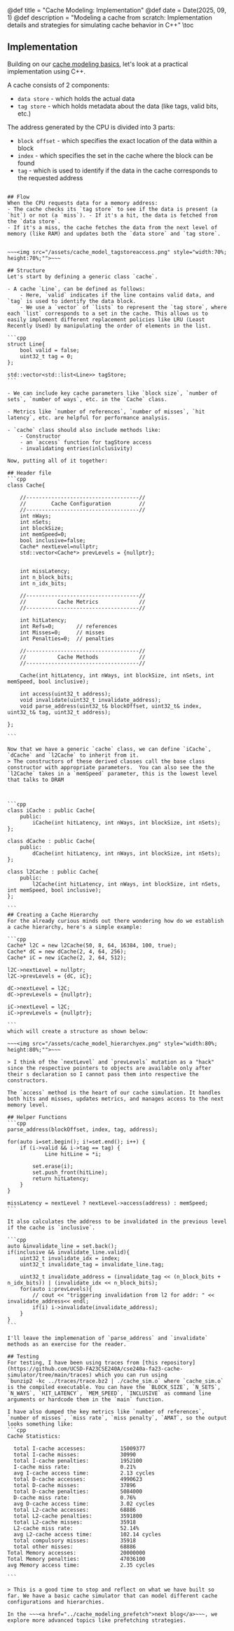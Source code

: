 @def title = "Cache Modeling: Implementation"
@def date = Date(2025, 09, 1)
@def description = "Modeling a cache from scratch: Implementation details and strategies for simulating cache behavior in C++"
\toc
## Implementation

Building on our [cache modeling basics](/blog_pages/cache_modeling_basics/), let's look at a practical implementation using C++.

A cache consists of 2 components:
- `data store` - which holds the actual data
- `tag store` - which holds metadata about the data (like tags, valid bits, etc.)

The address generated by the CPU is divided into 3 parts:
- `block offset` - which specifies the exact location of the data within a block
- `index` - which specifies the set in the cache where the block can be found
- `tag` - which is used to identify if the data in the cache corresponds to the requested address

~~~<img src="/assets/cache_model_addbreak.png" style="width:50%; height:50%;"">~~~

## Flow
When the CPU requests data for a memory address:
- The cache checks its `tag store` to see if the data is present (a `hit`) or not (a `miss`). - If it's a hit, the data is fetched from the `data store`. 
- If it's a miss, the cache fetches the data from the next level of memory (like RAM) and updates both the `data store` and `tag store`.


~~~<img src="/assets/cache_model_tagstoreaccess.png" style="width:70%; height:70%;"">~~~

## Structure
Let's start by defining a generic class `cache`.

- A cache `Line`, can be defined as follows:
    - Here, `valid` indicates if the line contains valid data, and `tag` is used to identify the data block.
    - We use a `vector` of `lists` to represent the `tag store`, where each `list` corresponds to a set in the cache. This allows us to easily implement different replacement policies like LRU (Least Recently Used) by manipulating the order of elements in the list.

```cpp
struct Line{
    bool valid = false;
    uint32_t tag = 0;
};  
     
std::vector<std::list<Line>> tagStore;
```

- We can include key cache parameters like `block size`, `number of sets`, `number of ways`, etc. in the `Cache` class.

- Metrics like `number of references`, `number of misses`, `hit latency`, etc. are helpful for performance analysis.

- `cache` class should also include methods like:
    - Constructor
    - an `access` function for tagStore access
    - invalidating entries(inlclusivity)

Now, putting all of it together:

## Header file
```cpp
class Cache{

    //------------------------------------//
    //        Cache Configuration         //
    //------------------------------------//
    int nWays;
    int nSets;
    int blockSize;
    int memSpeed=0;
    bool inclusive=false;
    Cache* nextLevel=nullptr;
    std::vector<Cache*> prevLevels = {nullptr};
    

    int missLatency;
    int n_block_bits;
    int n_idx_bits;
    
    //------------------------------------//
    //          Cache Metrics             //
    //------------------------------------//
   
    int hitLatency;
    int Refs=0;       // references
    int Misses=0;     // misses
    int Penalties=0;  // penalties
    
    //------------------------------------//
    //          Cache Methods             //
    //------------------------------------//
    
    Cache(int hitLatency, int nWays, int blockSize, int nSets, int memSpeed, bool inclusive);

    int access(uint32_t address);
    void invalidate(uint32_t invalidate_address);
    void parse_address(uint32_t& blockOffset, uint32_t& index, uint32_t& tag, uint32_t address);
    
};

```

Now that we have a generic `cache` class, we can define `iCache`, `dCache` and `l2Cache` to inherit from it.
> The constructors of these derived classes call the base class constructor with appropriate parameters.  You can also see the the `l2Cache` takes in a `memSpeed` parameter, this is the lowest level that talks to DRAM



```cpp
class iCache : public Cache{
    public:
        iCache(int hitLatency, int nWays, int blockSize, int nSets);
};

class dCache : public Cache{
    public:
        dCache(int hitLatency, int nWays, int blockSize, int nSets);
};

class l2Cache : public Cache{
    public:
        l2Cache(int hitLatency, int nWays, int blockSize, int nSets, int memSpeed, bool inclusive);
};

```
## Creating a Cache Hierarchy
For the already curious minds out there wondering how do we establish a cache hierarchy, here's a simple example:

```cpp
Cache* l2C = new l2Cache(50, 8, 64, 16384, 100, true);
Cache* dC = new dCache(2, 4, 64, 256);
Cache* iC = new iCache(2, 2, 64, 512);

l2C->nextLevel = nullptr;
l2C->prevLevels = {dC, iC};

dC->nextLevel = l2C;
dC->prevLevels = {nullptr};

iC->nextLevel = l2C;
iC->prevLevels = {nullptr};

```
which will create a structure as shown below:

~~~<img src="/assets/cache_model_hierarchyex.png" style="width:80%; height:80%;"">~~~

> I think of the `nextLevel` and `prevLevels` mutation as a "hack" since the respective pointers to objects are available only after their s declaration so I cannot pass them into respective the constructors.

The `access` method is the heart of our cache simulation. It handles both hits and misses, updates metrics, and manages access to the next memory level.

## Helper Functions
```cpp
parse_address(blockOffset, index, tag, address);

for(auto i=set.begin(); i!=set.end(); i++) {
    if (i->valid && i->tag == tag) {
            Line hitLine = *i;

        set.erase(i);
        set.push_front(hitLine);
        return hitLatency;
    }
}

missLatency = nextLevel ? nextLevel->access(address) : memSpeed;
```

It also calculates the address to be invalidated in the previous level if the cache is `inclusive`.

```cpp
auto &invalidate_line = set.back();
if(inclusive && invalidate_line.valid){
    uint32_t invalidate_idx = index;
    uint32_t invalidate_tag = invalidate_line.tag;
    
    uint32_t invalidate_address = (invalidate_tag << (n_block_bits + n_idx_bits)) | (invalidate_idx << n_block_bits);
    for(auto i:prevLevels){
        // cout << "triggering invalidation from l2 for addr: " << invalidate_address<< endl;  
        if(i) i->invalidate(invalidate_address);
    }
}
```

I'll leave the implemenation of `parse_address` and `invalidate` methods as an exercise for the reader. 

## Testing
For testing, I have been using traces from [this repository](https://github.com/UCSD-FA23CSE240A/cse240a-fa23-cache-simulator/tree/main/traces) which you can run using 
`bunzip2 -kc ../traces/trace.bz2 | ./cache_sim.o` where `cache_sim.o` is the compiled executable. You can have the `BLOCK_SIZE`, `N_SETS`, `N_WAYS`, `HIT_LATENCY`, `MEM_SPEED`, `INCLUSIVE` as command line arguments or hardcode them in the `main` function.

I have also dumped the key metrics like `number of references`, `number of misses`, `miss rate`, `miss penalty`, `AMAT`, so the output looks something like:
```cpp
Cache Statistics:

  total I-cache accesses:           15009377
  total I-cache misses:             30990
  total I-cache penalties:          1952100
  I-cache miss rate:                0.21%
  avg I-cache access time:          2.13 cycles
  total D-cache accesses:           4990623
  total D-cache misses:             37896
  total D-cache penalties:          5084000
  D-cache miss rate:                0.76%
  avg D-cache access time:          3.02 cycles
  total L2-cache accesses:          68886
  total L2-cache penalties:         3591800
  total L2-cache misses:            35918
  L2-cache miss rate:               52.14%
  avg L2-cache access time:         102.14 cycles
  total compulsory misses:          35918
  total other misses:               68886
Total Memory accesses:              20000000
Total Memory penalties:             47036100
avg Memory access time:             2.35 cycles

```

> This is a good time to stop and reflect on what we have built so far. We have a basic cache simulator that can model different cache configurations and hierarchies.

In the ~~~<a href="../cache_modeling_prefetch">next blog</a>~~~, we explore more advanced topics like prefetching strategies.
